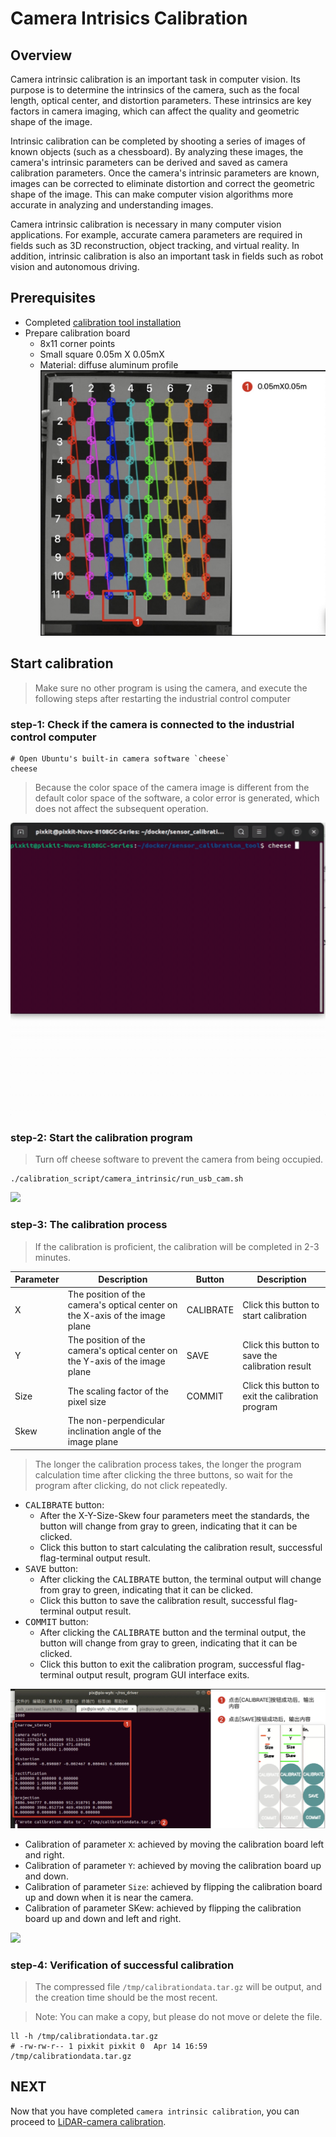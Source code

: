 # Camera Intrisics Calibration

## Overview
Camera intrinsic calibration is an important task in computer vision. Its purpose is to determine the intrinsics of the camera, such as the focal length, optical center, and distortion parameters. These intrinsics are key factors in camera imaging, which can affect the quality and geometric shape of the image.

Intrinsic calibration can be completed by shooting a series of images of known objects (such as a chessboard). By analyzing these images, the camera's intrinsic parameters can be derived and saved as camera calibration parameters. Once the camera's intrinsic parameters are known, images can be corrected to eliminate distortion and correct the geometric shape of the image. This can make computer vision algorithms more accurate in analyzing and understanding images.

Camera intrinsic calibration is necessary in many computer vision applications. For example, accurate camera parameters are required in fields such as 3D reconstruction, object tracking, and virtual reality. In addition, intrinsic calibration is also an important task in fields such as robot vision and autonomous driving.

## Prerequisites
- Completed [calibration tool installation](./calibration_tool_installation.md)
- Prepare calibration board
    - 8x11 corner points
    - Small square 0.05m X 0.05mX
    - Material: diffuse aluminum profile
![](./image/camera_intrinsic/camera_intrinsic_start2.png)

## Start calibration
> Make sure no other program is using the camera, and execute the following steps after restarting the industrial control computer

### step-1: Check if the camera is connected to the industrial control computer

```shell
# Open Ubuntu's built-in camera software `cheese`
cheese
```

> Because the color space of the camera image is different from the default color space of the software, a color error is generated, which does not affect the subsequent operation.

![](./image/camera_intrinsic/camera_intrinsic_start1.gif)

### step-2: Start the calibration program

> Turn off cheese software to prevent the camera from being occupied.

```shell
./calibration_script/camera_intrinsic/run_usb_cam.sh 
```

![](./image/camera_intrinsic/camera_intrinsic_start2.gif)

### step-3: The calibration process

> If the calibration is proficient, the calibration will be completed in 2-3 minutes. 

| Parameter | Description | Button | Description |
| --------- | ----------- | ------ | ----------- |
| X         | The position of the camera's optical center on the X-axis of the image plane | CALIBRATE | Click this button to start calibration |
| Y         | The position of the camera's optical center on the Y-axis of the image plane | SAVE | Click this button to save the calibration result |
| Size      | The scaling factor of the pixel size | COMMIT | Click this button to exit the calibration program |
| Skew      | The non-perpendicular inclination angle of the image plane |         |        |

> The longer the calibration process takes, the longer the program calculation time after clicking the three buttons, so wait for the program after clicking, do not click repeatedly.

- <kbd>CALIBRATE</kbd> button:
    - After the X-Y-Size-Skew four parameters meet the standards, the button will change from gray to green, indicating that it can be clicked.
    - Click this button to start calculating the calibration result, successful flag-terminal output result.
- <kbd>SAVE</kbd> button:
    - After clicking the <kbd>CALIBRATE</kbd> button, the terminal output will change from gray to green, indicating that it can be clicked.
    - Click this button to save the calibration result, successful flag-terminal output result.
- <kbd>COMMIT</kbd> button:
    - After clicking the <kbd>CALIBRATE</kbd> button and the terminal output, the button will change from gray to green, indicating that it can be clicked.
    - Click this button to exit the calibration program, successful flag-terminal output result, program GUI interface exits.


![](./image/camera_intrinsic/camera_intrinsic_start6.jpg)

- Calibration of parameter `X`: achieved by moving the calibration board left and right.
- Calibration of parameter `Y`: achieved by moving the calibration board up and down.
- Calibration of parameter `Size`: achieved by flipping the calibration board up and down when it is near the camera.
- Calibration of parameter SKew: achieved by flipping the calibration board up and down and left and right.


![](./image/camera_intrinsic/camera_intrinsic_start3.gif)

### step-4: Verification of successful calibration

> The compressed file `/tmp/calibrationdata.tar.gz` will be output, and the creation time should be the most recent.

> Note: You can make a copy, but please do not move or delete the file.

```shell
ll -h /tmp/calibrationdata.tar.gz
# -rw-rw-r-- 1 pixkit pixkit 0  Apr 14 16:59 /tmp/calibrationdata.tar.gz
```

## NEXT
Now that you have completed `camera intrinsic calibration`, you can proceed to [LiDAR-camera calibration](./LiDAR-camera-calibration.md).